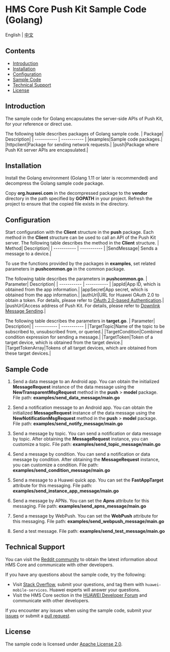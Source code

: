 # HMS Core Push Kit Sample Code (Golang)
English | [中文](README_ZH.md)
## Contents
 * [Introduction](#Introduction)
 * [Installation](#Installation)
 * [Configuration](#Configuration)
 * [Sample Code](#Sample-Code)
 * [Technical Support](#technical-support)
 * [License](#License)

## Introduction
The sample code for Golang encapsulates the server-side APIs of Push Kit, for your reference or direct use.

The following table describes packages of Golang sample code.
| Package| Description|
| ----------- | ----------- |
|examples|Sample code packages.|
|httpclient|Package for sending network requests.|
|push|Package where Push Kit server APIs are encapsulated.|

## Installation
Install the Golang environment (Golang 1.11 or later is recommended) and decompress the Golang sample code package.
    
Copy **org.huawei.com** in the decompressed package to the **vendor** directory in the path specified by **GOPATH** in your project. Refresh the project to ensure that the copied file exists in the directory.
    
## Configuration
Start configuration with the **Client** structure in the **push** package. Each method in the **Client** structure can be used to call an API of the Push Kit server.
The following table describes the method in the **Client** structure.
| Method| Description|
| ----------- | ----------- |
|SendMessage|   Sends a message to a device.|

To use the functions provided by the packages in **examples**, set related parameters in **pushcommon.go** in the common package.

The following table describes the parameters in **pushcommon.go**.
| Parameter| Description|
| ----------- | ----------- |
|appId|App ID, which is obtained from the app information.|
|appSecret|App secret, which is obtained from the app information.|
|authUrl|URL for Huawei OAuth 2.0 to obtain a token. For details, please refer to [OAuth 2.0-based Authentication](https://developer.huawei.com/consumer/en/doc/development/HMSCore-Guides/oauth2-0000001212610981).|
|pushUrl|Access address of Push Kit. For details, please refer to [Downlink Message Sending](https://developer.huawei.com/consumer/en/doc/development/HMSCore-Guides/android-server-dev-0000001050040110?ha_source=hms1).|

The following table describes the parameters in **target.go**.
| Parameter| Description|
| ----------- | ----------- |
|TargetTopic|Name of the topic to be subscribed to, unsubscribed from, or queried.|
|TargetCondition|Combined condition expression for sending a message.|
|TargetToken|Token of a target device, which is obtained from the target device.|
|TargetTokenArray|Tokens of all target devices, which are obtained from these target devices.|

## Sample Code

1. Send a data message to an Android app.
  You can obtain the initialized **MessageRequest** instance of the data message using the **NewTransparentMsgRequest** method in the **push** > **model** package.
  File path: **examples/send_data_message/main.go**
  
2. Send a notification message to an Android app.
  You can obtain the initialized **MessageRequest** instance of the data message using the **NewNotificationMsgRequest** method in the **push** > **model** package.
  File path: **examples/send_notify_message/main.go**
  
3. Send a message by topic. You can send a notification or data message by topic.
  After obtaining the **MessageRequest** instance, you can customize a topic.
  File path: **examples/send_topic_message/main.go**
  
4. Send a message by condition.
  You can send a notification or data message by condition. After obtaining the **MessageRequest** instance, you can customize a condition.
  File path: **examples/send_condition_message/main.go**
  
5. Send a message to a Huawei quick app.
  You can set the **FastAppTarget** attribute for this messaging.
  File path: **examples/send_instance_app_message/main.go**
  
6. Send a message by APNs.
  You can set the **Apns** attribute for this messaging.
  File path: **examples/send_apns_message/main.go**
  
7. Send a message by WebPush.
  You can set the **WebPush** attribute for this messaging.
  File path: **examples/send_webpush_message/main.go**
  
8. Send a test message.
File path: **examples/send_test_message/main.go**

## Technical Support
You can visit the [Reddit community](https://www.reddit.com/r/HuaweiDevelopers/) to obtain the latest information about HMS Core and communicate with other developers.

If you have any questions about the sample code, try the following:
- Visit [Stack Overflow](https://stackoverflow.com/questions/tagged/huawei-mobile-services?tab=Votes), submit your questions, and tag them with `huawei-mobile-services`. Huawei experts will answer your questions.
- Visit the HMS Core section in the [HUAWEI Developer Forum](https://forums.developer.huawei.com/forumPortal/en/home?fid=0101187876626530001?ha_source=hms1) and communicate with other developers.

If you encounter any issues when using the sample code, submit your [issues](https://github.com/HMS-Core/hms-push-serverdemo-go/issues) or submit a [pull request](https://github.com/HMS-Core/hms-push-serverdemo-go/pulls).

## License
The sample code is licensed under [Apache License 2.0](http://www.apache.org/licenses/LICENSE-2.0).
